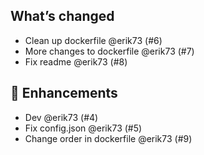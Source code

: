 ## What’s changed

- Clean up dockerfile @erik73 (#6)
- More changes to dockerfile @erik73 (#7)
- Fix readme @erik73 (#8)

## 🚀 Enhancements

- Dev @erik73 (#4)
- Fix config.json @erik73 (#5)
- Change order in dockerfile @erik73 (#9)
